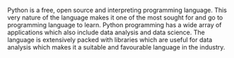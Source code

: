 Python is a free, open source and interpreting programming language. This very nature of the language makes it one of the most sought for and go to programming language to learn. Python programming has a wide array of applications which also include data analysis and data science. The language is extensively packed with libraries which are useful for data analysis which makes it a suitable and favourable language in the industry.
